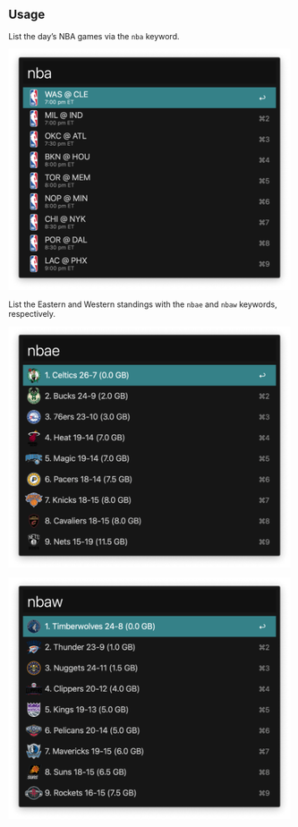 ## Usage

List the day’s NBA games via the `nba` keyword.

![Alfred search for nba](images/nba.png)

List the Eastern and Western standings with the `nbae` and `nbaw` keywords, respectively.

![Listing Eastern standings](images/nbae.png)

![Listing Western standings](images/nbaw.png)
